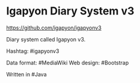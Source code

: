 # Igapyon Diary System v3
https://github.com/igapyon/igapyonv3

Diary system called Igapyon v3.

Hashtag: #‎igapyonv3‬

Data format: ‪#‎MediaWiki
Web design: ‪#‎Bootstrap‬

Written in #‎Java
